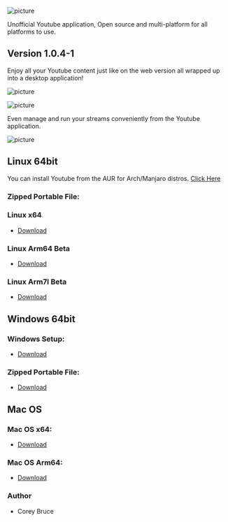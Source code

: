 ![picture](https://i.ibb.co/qDsmMMS/youtube-logo-png-transparent-image-5.png)

Unofficial Youtube application, Open source and multi-platform for all platforms to use.

## Version 1.0.4-1

Enjoy all your Youtube content just like on the web version all wrapped up into a desktop application!

![picture](https://i.ibb.co/28FH9Cn/yt-screenshot1.png)

![picture](https://i.ibb.co/2hYrRHN/yt-screenshot2.png)

Even manage and run your streams conveniently from the Youtube application.

![picture](https://i.ibb.co/pfd67Qy/yt-screenshot3.png)


 ## Linux 64bit

 You can install Youtube from the AUR for Arch/Manjaro distros.
 [Click Here](https://aur.archlinux.org/packages/youtube/)

 ### Zipped Portable File:

 ### Linux x64
 - [Download](https://gitlab.com/youtube-desktop/binaries/-/raw/master/Youtube-linux-x64.tar.gz)

 ### Linux Arm64 Beta
 - [Download](https://gitlab.com/youtube-desktop/binaries/-/raw/master/Youtube-linux-arm64.tar.gz)

 ### Linux Arm7l Beta
 - [Download](https://gitlab.com/youtube-desktop/binaries/-/raw/master/Youtube-linux-arm64.tar.gz)

 ## Windows 64bit

 ### Windows Setup:
 - [Download](https://gitlab.com/youtube-desktop/binaries/-/raw/master/Youtube%20Setup.exe)

 ### Zipped Portable File:
 - [Download](https://gitlab.com/youtube-desktop/binaries/-/raw/master/Youtube-win32-x64.zip)

 ## Mac OS

 ###  Mac OS x64:
 - [Download](https://gitlab.com/youtube-desktop/binaries/-/raw/master/Youtube-darwin-x64.zip)

 ###  Mac OS Arm64:
 - [Download](https://gitlab.com/youtube-desktop/binaries/-/raw/master/Youtube-darwin-arm64.zip)

 ### Author
  * Corey Bruce
